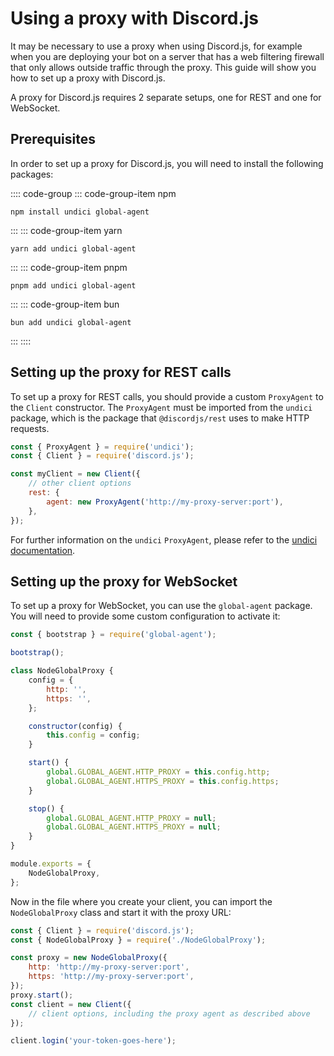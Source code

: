 # Using a proxy with Discord.js

It may be necessary to use a proxy when using Discord.js, for example when you are deploying your bot on a server that has a web filtering firewall that only allows outside traffic through the proxy. This guide will show you how to set up a proxy with Discord.js.

A proxy for Discord.js requires 2 separate setups, one for REST and one for WebSocket.

## Prerequisites

In order to set up a proxy for Discord.js, you will need to install the following packages:

:::: code-group
::: code-group-item npm

```sh:no-line-numbers
npm install undici global-agent
```

:::
::: code-group-item yarn

```sh:no-line-numbers
yarn add undici global-agent
```

:::
::: code-group-item pnpm

```sh:no-line-numbers
pnpm add undici global-agent
```

:::
::: code-group-item bun

```sh:no-line-numbers
bun add undici global-agent
```

:::
::::

## Setting up the proxy for REST calls

To set up a proxy for REST calls, you should provide a custom `ProxyAgent` to the `Client` constructor. The `ProxyAgent` must be imported from the `undici` package, which is the package that `@discordjs/rest` uses to make HTTP requests.

```js
const { ProxyAgent } = require('undici');
const { Client } = require('discord.js');

const myClient = new Client({
	// other client options
	rest: {
		agent: new ProxyAgent('http://my-proxy-server:port'),
	},
});
```

For further information on the `undici` `ProxyAgent`, please refer to the [undici documentation](https://undici.nodejs.org/#/docs/api/ProxyAgent.md).

## Setting up the proxy for WebSocket

To set up a proxy for WebSocket, you can use the `global-agent` package. You will need to provide some custom configuration to activate it:

```js
const { bootstrap } = require('global-agent');

bootstrap();

class NodeGlobalProxy {
	config = {
		http: '',
		https: '',
	};

	constructor(config) {
		this.config = config;
	}

	start() {
		global.GLOBAL_AGENT.HTTP_PROXY = this.config.http;
		global.GLOBAL_AGENT.HTTPS_PROXY = this.config.https;
	}

	stop() {
		global.GLOBAL_AGENT.HTTP_PROXY = null;
		global.GLOBAL_AGENT.HTTPS_PROXY = null;
	}
}

module.exports = {
	NodeGlobalProxy,
};
```

Now in the file where you create your client, you can import the `NodeGlobalProxy` class and start it with the proxy URL:

```js
const { Client } = require('discord.js');
const { NodeGlobalProxy } = require('./NodeGlobalProxy');

const proxy = new NodeGlobalProxy({
	http: 'http://my-proxy-server:port',
	https: 'http://my-proxy-server:port',
});
proxy.start();
const client = new Client({
	// client options, including the proxy agent as described above
});

client.login('your-token-goes-here');
```

